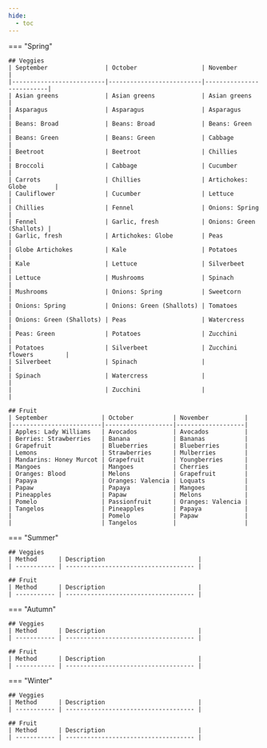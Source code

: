 ```yaml
---
hide:
  - toc
---
```


=== "Spring"

    ## Veggies
    | September                | October                  | November                 |
    |--------------------------|--------------------------|--------------------------|
    | Asian greens             | Asian greens             | Asian greens             |
    | Asparagus                | Asparagus                | Asparagus                |
    | Beans: Broad             | Beans: Broad             | Beans: Green             |
    | Beans: Green             | Beans: Green             | Cabbage                  |
    | Beetroot                 | Beetroot                 | Chillies                 |
    | Broccoli                 | Cabbage                  | Cucumber                 |
    | Carrots                  | Chillies                 | Artichokes: Globe        |
    | Cauliflower              | Cucumber                 | Lettuce                  |
    | Chillies                 | Fennel                   | Onions: Spring           |
    | Fennel                   | Garlic, fresh            | Onions: Green (Shallots) |
    | Garlic, fresh            | Artichokes: Globe        | Peas                     |
    | Globe Artichokes         | Kale                     | Potatoes                 |
    | Kale                     | Lettuce                  | Silverbeet               |
    | Lettuce                  | Mushrooms                | Spinach                  |
    | Mushrooms                | Onions: Spring           | Sweetcorn                |
    | Onions: Spring           | Onions: Green (Shallots) | Tomatoes                 |
    | Onions: Green (Shallots) | Peas                     | Watercress               |
    | Peas: Green              | Potatoes                 | Zucchini                 |
    | Potatoes                 | Silverbeet               | Zucchini flowers         |
    | Silverbeet               | Spinach                  |                          |
    | Spinach                  | Watercress               |                          |
    |                          | Zucchini                 |                          |

    ## Fruit
    | September               | October           | November          |
    |-------------------------|-------------------|-------------------|
    | Apples: Lady Williams   | Avocados          | Avocados          |
    | Berries: Strawberries   | Banana            | Bananas           |
    | Grapefruit              | Blueberries       | Blueberries       |
    | Lemons                  | Strawberries      | Mulberries        |
    | Mandarins: Honey Murcot | Grapefruit        | Youngberries      |
    | Mangoes                 | Mangoes           | Cherries          |
    | Oranges: Blood          | Melons            | Grapefruit        |
    | Papaya                  | Oranges: Valencia | Loquats           |
    | Papaw                   | Papaya            | Mangoes           |
    | Pineapples              | Papaw             | Melons            |
    | Pomelo                  | Passionfruit      | Oranges: Valencia |
    | Tangelos                | Pineapples        | Papaya            |
    |                         | Pomelo            | Papaw             |
    |                         | Tangelos          |                   |


=== "Summer"
    
    ## Veggies
    | Method      | Description                          |
    | ----------- | ------------------------------------ |

    ## Fruit
    | Method      | Description                          |
    | ----------- | ------------------------------------ |
    

=== "Autumn"

    ## Veggies
    | Method      | Description                          |
    | ----------- | ------------------------------------ |

    ## Fruit
    | Method      | Description                          |
    | ----------- | ------------------------------------ |


=== "Winter"

    ## Veggies
    | Method      | Description                          |
    | ----------- | ------------------------------------ |

    ## Fruit
    | Method      | Description                          |
    | ----------- | ------------------------------------ |
